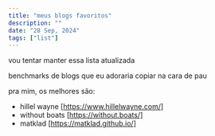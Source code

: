 ```yaml
---
title: "meus blogs favoritos"
description: ""
date: "28 Sep, 2024"
tags: ["list"]
---
```


vou tentar manter essa lista atualizada

benchmarks de blogs que eu adoraria copiar na cara de pau

pra mim, os melhores são:

- hillel wayne [https://www.hillelwayne.com/]
- without boats [https://without.boats/]
- matklad [https://matklad.github.io/]
